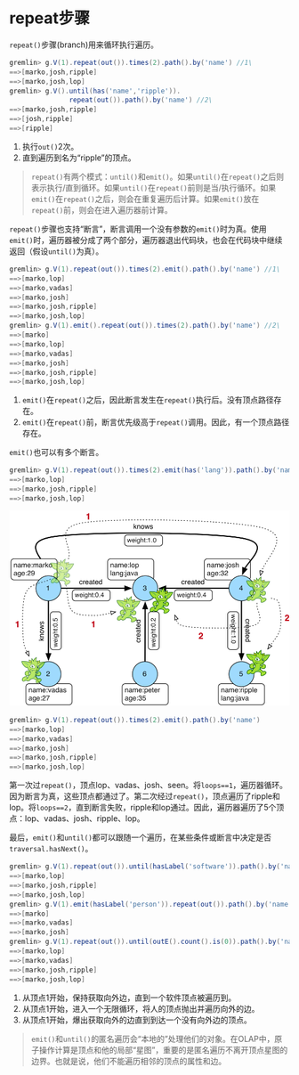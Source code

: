 # repeat步骤

`repeat()`步骤(branch)用来循环执行遍历。

```groovy
gremlin> g.V(1).repeat(out()).times(2).path().by('name') //1\
==>[marko,josh,ripple]
==>[marko,josh,lop]
gremlin> g.V().until(has('name','ripple')).
               repeat(out()).path().by('name') //2\
==>[marko,josh,ripple]
==>[josh,ripple]
==>[ripple]
```

1. 执行`out()`2次。
2. 直到遍历到名为“ripple”的顶点。

> `repeat()`有两个模式：`until()`和`emit()`。如果`until()`在`repeat()`之后则表示执行/直到循环。如果`until()`在`repeat()`前则是当/执行循环。如果`emit()`在`repeat()`之后，则会在重复遍历后计算。如果`emit()`放在`repeat()`前，则会在进入遍历器前计算。

`repeat()`步骤也支持“断言”，断言调用一个没有参数的`emit()`时为真。使用`emit()`时，遍历器被分成了两个部分，遍历器退出代码块，也会在代码块中继续返回（假设`until()`为真）。

```groovy
gremlin> g.V(1).repeat(out()).times(2).emit().path().by('name') //1\
==>[marko,lop]
==>[marko,vadas]
==>[marko,josh]
==>[marko,josh,ripple]
==>[marko,josh,lop]
gremlin> g.V(1).emit().repeat(out()).times(2).path().by('name') //2\
==>[marko]
==>[marko,lop]
==>[marko,vadas]
==>[marko,josh]
==>[marko,josh,ripple]
==>[marko,josh,lop]
```

1. `emit()`在`repeat()`之后，因此断言发生在`repeat()`执行后。没有顶点路径存在。
2. `emit()`在`repeat()`前，断言优先级高于`repeat()`调用。因此，有一个顶点路径存在。

`emit()`也可以有多个断言。

```groovy
gremlin> g.V(1).repeat(out()).times(2).emit(has('lang')).path().by('name')
==>[marko,lop]
==>[marko,josh,ripple]
==>[marko,josh,lop]
```

![](image/repeat-step.png)

```groovy
gremlin> g.V(1).repeat(out()).times(2).emit().path().by('name')
==>[marko,lop]
==>[marko,vadas]
==>[marko,josh]
==>[marko,josh,ripple]
==>[marko,josh,lop]
```

第一次过`repeat()`，顶点lop、vadas、josh、seen。将`loops==1`，遍历器循环。因为断言为真，这些顶点都通过了。第二次经过`repeat()`，顶点遍历了ripple和lop。将`loops==2`，直到断言失败，ripple和lop通过。因此，遍历器遍历了5个顶点：lop、vadas、josh、ripple、lop。

最后，`emit()`和`until()`都可以跟随一个遍历，在某些条件或断言中决定是否`traversal.hasNext()`。

```groovy
gremlin> g.V(1).repeat(out()).until(hasLabel('software')).path().by('name') //1\
==>[marko,lop]
==>[marko,josh,ripple]
==>[marko,josh,lop]
gremlin> g.V(1).emit(hasLabel('person')).repeat(out()).path().by('name') //2\
==>[marko]
==>[marko,vadas]
==>[marko,josh]
gremlin> g.V(1).repeat(out()).until(outE().count().is(0)).path().by('name') //3\
==>[marko,lop]
==>[marko,vadas]
==>[marko,josh,ripple]
==>[marko,josh,lop]
```

1. 从顶点1开始，保持获取向外边，直到一个软件顶点被遍历到。
2. 从顶点1开始，进入一个无限循环，将人的顶点抛出并遍历向外的边。
3. 从顶点1开始，爆出获取向外的边直到到达一个没有向外边的顶点。

> `emit()`和`until()`的匿名遍历会“本地的”处理他们的对象。在OLAP中，原子操作计算是顶点和他的局部“星图”，重要的是匿名遍历不离开顶点星图的边界。也就是说，他们不能遍历相邻的顶点的属性和边。
